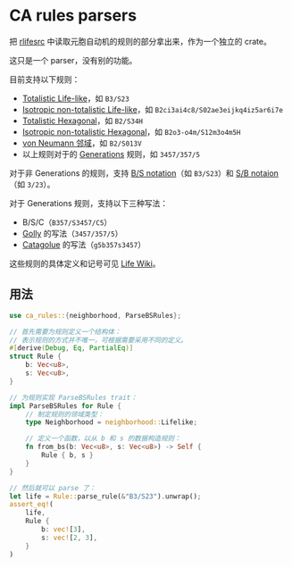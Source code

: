 # CA rules parsers

把 [rlifesrc](https://github.com/AlephAlpha/rlifesrc) 中读取元胞自动机的规则的部分拿出来，作为一个独立的 crate。

这只是一个 parser，没有别的功能。

目前支持以下规则：

* [Totalistic Life-like](http://www.conwaylife.com/wiki/Totalistic_Life-like_cellular_automaton)，如 `B3/S23`
* [Isotropic non-totalistic Life-like](http://www.conwaylife.com/wiki/Isotropic_non-totalistic_Life-like_cellular_automaton)，如 `B2ci3ai4c8/S02ae3eijkq4iz5ar6i7e`
* [Totalistic Hexagonal](http://www.conwaylife.com/wiki/Hexagonal_neighbourhood)，如 `B2/S34H`
* [Isotropic non-totalistic Hexagonal](http://www.conwaylife.com/wiki/Hexagonal_neighbourhood)，如 `B2o3-o4m/S12m3o4m5H`
* [von Neumann 邻域](http://www.conwaylife.com/wiki/Von_Neumann_neighbourhood)，如 `B2/S013V`
* 以上规则对于的 [Generations](http://www.conwaylife.com/wiki/Generations) 规则，如 `3457/357/5`

对于非 Generations 的规则，支持 [B/S notation](http://www.conwaylife.com/wiki/Rulestring#B.2FS_notation)（如 `B3/S23`）和 [S/B notaion](http://www.conwaylife.com/wiki/Rulestring#S.2FB_notation)（如 `3/23`）。

对于 Generations 规则，支持以下三种写法：

* B/S/C（`B357/S3457/C5`）
* [Golly](http://golly.sourceforge.net/Help/Algorithms/Generations.html) 的写法（`3457/357/5`）
* [Catagolue](https://catagolue.appspot.com/rules/generations) 的写法（`g5b357s3457`）


这些规则的具体定义和记号可见 [Life Wiki](www.conwaylife.com/wiki/Rulestring)。

## 用法

```rust
use ca_rules::{neighborhood, ParseBSRules};

// 首先需要为规则定义一个结构体：
// 表示规则的方式并不唯一，可根据需要采用不同的定义。
#[derive(Debug, Eq, PartialEq)]
struct Rule {
    b: Vec<u8>,
    s: Vec<u8>,
}

// 为规则实现 ParseBSRules trait：
impl ParseBSRules for Rule {
    // 制定规则的领域类型：
    type Neighborhood = neighborhood::Lifelike;

    // 定义一个函数，以从 b 和 s 的数据构造规则：
    fn from_bs(b: Vec<u8>, s: Vec<u8>) -> Self {
        Rule { b, s }
    }
}

// 然后就可以 parse 了：
let life = Rule::parse_rule(&"B3/S23").unwrap();
assert_eq!(
    life,
    Rule {
        b: vec![3],
        s: vec![2, 3],
    }
)
```